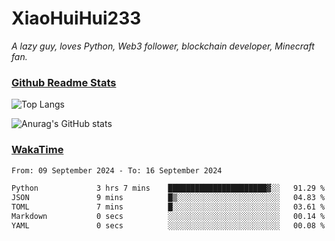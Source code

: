 # XiaoHuiHui233

*A lazy guy, loves Python, Web3 follower, blockchain developer, Minecraft fan.*

### [Github Readme Stats](https://github.com/anuraghazra/github-readme-stats)

![Top Langs](https://github-readme-stats.vercel.app/api/top-langs/?username=XiaoHuiHui233&layout=compact&theme=github_dark)

![Anurag's GitHub stats](https://github-readme-stats.vercel.app/api?username=XiaoHuiHui233&show_icons=true&theme=github_dark)

### [WakaTime](https://wakatime.com)

<!--START_SECTION:waka-->

```txt
From: 09 September 2024 - To: 16 September 2024

Python             3 hrs 7 mins    ██████████████████████▓░░   91.29 %
JSON               9 mins          █▒░░░░░░░░░░░░░░░░░░░░░░░   04.83 %
TOML               7 mins          █░░░░░░░░░░░░░░░░░░░░░░░░   03.61 %
Markdown           0 secs          ░░░░░░░░░░░░░░░░░░░░░░░░░   00.14 %
YAML               0 secs          ░░░░░░░░░░░░░░░░░░░░░░░░░   00.08 %
```

<!--END_SECTION:waka-->
